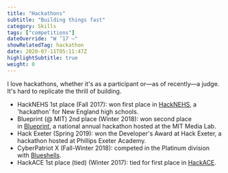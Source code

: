 ```yaml
---
title: "Hackathons"
subtitle: "Building things fast"
category: Skills
tags: ["competitions"]
dateOverride: "W ’17 –"
showRelatedTag: hackathon
date: 2020-07-11T05:11:47Z
highlightSubtitle: true
weight: 0
---
```


I love hackathons, whether it's as a participant or—as of recently—a judge. It's hard to replicate the thrill of building.

- HackNEHS 1st place (Fall 2017): won first place in [HackNEHS](https://www.hacknehs.com/), a 'hackathon' for New England high schools.
- Blueprint (@ MIT) 2nd place (Winter 2018): won second place in [Blueprint](https://blueprint.hackmit.org/), a national annual hackathon hosted at the MIT Media Lab.
- Hack Exeter (Spring 2019): won the Developer's Award at Hack Exeter, a hackathon hosted at Phillips Exeter Academy.
- CyberPatriot X (Fall-Winter 2018): competed in the Platinum division with [Blueshells](https://blueshells.net/).
- HackACE 1st place (tied) (Winter 2017): tied for first place in [HackACE](http://hackace.us/).
